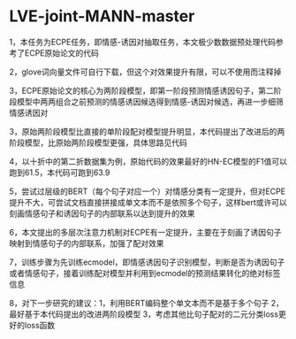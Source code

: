 # LVE-joint-MANN-master
1，本任务为ECPE任务，即情感-诱因对抽取任务，本文极少数数据预处理代码参考了ECPE原始论文的代码

2，glove词向量文件可自行下载，但这个对效果提升有限，可以不使用而注释掉

3，ECPE原始论文的核心为两阶段模型，即第一阶段预测情感诱因句子，第二阶段模型中两两组合之前预测的情感诱因候选得到情感-诱因对候选，再进一步细筛情感诱因对

3，原始两阶段模型比直接的单阶段配对模型提升明显，本代码提出了改进后的两阶段模型，比原始两阶段模型更强，具体思路见代码

4，以十折中的第二折数据集为例，原始代码的效果最好的HN-EC模型的F1值可以跑到61.5，本代码可跑到63.9

5，尝试过层级的BERT（每个句子对应一个）对情感分类有一定提升，但对ECPE提升不大，可尝试文档直接拼接成单文本而不是依照多个句子，这样bert或许可以刻画情感句子和诱因句子的内部联系以达到提升的效果

6，本文提出的多层次注意力机制对ECPE有一定提升，主要在于刻画了诱因句子映射到情感句子的内部联系，加强了配对效果

7，训练步骤为先训练ecmodel，即情感诱因句子识别模型，判断是否为诱因句子或者情感句子，接着训练配对模型并利用到ecmodel的预测结果转化的绝对标签信息

8，对下一步研究的建议：1，利用BERT编码整个单文本而不是基于多个句子 2，最好基于本代码提出的改进两阶段模型  3，考虑其他比句子配对的二元分类loss更好的loss函数
